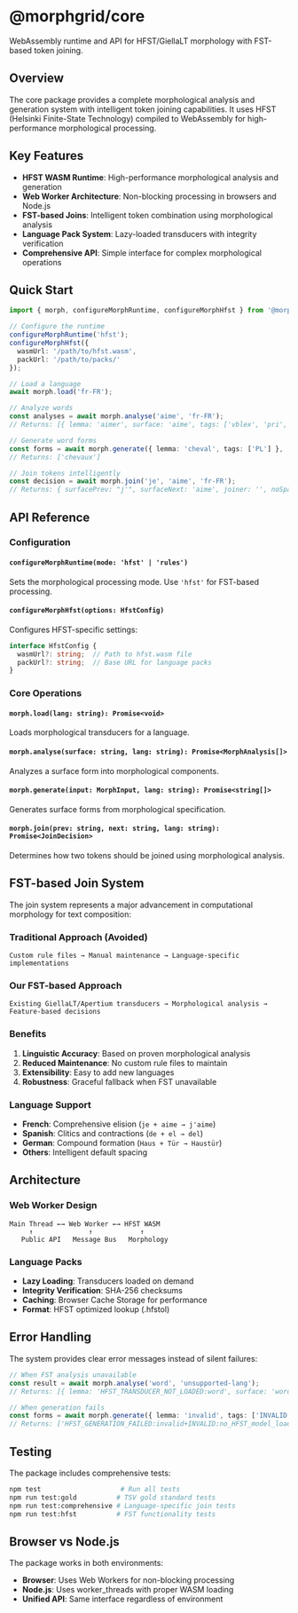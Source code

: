 # @morphgrid/core

WebAssembly runtime and API for HFST/GiellaLT morphology with FST-based token joining.

## Overview

The core package provides a complete morphological analysis and generation system with intelligent token joining capabilities. It uses HFST (Helsinki Finite-State Technology) compiled to WebAssembly for high-performance morphological processing.

## Key Features

- **HFST WASM Runtime**: High-performance morphological analysis and generation
- **Web Worker Architecture**: Non-blocking processing in browsers and Node.js
- **FST-based Joins**: Intelligent token combination using morphological analysis
- **Language Pack System**: Lazy-loaded transducers with integrity verification
- **Comprehensive API**: Simple interface for complex morphological operations

## Quick Start

```typescript
import { morph, configureMorphRuntime, configureMorphHfst } from '@morphgrid/core';

// Configure the runtime
configureMorphRuntime('hfst');
configureMorphHfst({ 
  wasmUrl: '/path/to/hfst.wasm',
  packUrl: '/path/to/packs/' 
});

// Load a language
await morph.load('fr-FR');

// Analyze words
const analyses = await morph.analyse('aime', 'fr-FR');
// Returns: [{ lemma: 'aimer', surface: 'aime', tags: ['vblex', 'pri', 'p1', 'sg'] }]

// Generate word forms  
const forms = await morph.generate({ lemma: 'cheval', tags: ['PL'] }, 'fr-FR');
// Returns: ['chevaux']

// Join tokens intelligently
const decision = await morph.join('je', 'aime', 'fr-FR');
// Returns: { surfacePrev: "j'", surfaceNext: 'aime', joiner: '', noSpace: true, ... }
```

## API Reference

### Configuration

#### `configureMorphRuntime(mode: 'hfst' | 'rules')`
Sets the morphological processing mode. Use `'hfst'` for FST-based processing.

#### `configureMorphHfst(options: HfstConfig)`
Configures HFST-specific settings:
```typescript
interface HfstConfig {
  wasmUrl?: string;  // Path to hfst.wasm file
  packUrl?: string;  // Base URL for language packs
}
```

### Core Operations

#### `morph.load(lang: string): Promise<void>`
Loads morphological transducers for a language.

#### `morph.analyse(surface: string, lang: string): Promise<MorphAnalysis[]>`
Analyzes a surface form into morphological components.

#### `morph.generate(input: MorphInput, lang: string): Promise<string[]>`
Generates surface forms from morphological specification.

#### `morph.join(prev: string, next: string, lang: string): Promise<JoinDecision>`
Determines how two tokens should be joined using morphological analysis.

## FST-based Join System

The join system represents a major advancement in computational morphology for text composition:

### Traditional Approach (Avoided)
```
Custom rule files → Manual maintenance → Language-specific implementations
```

### Our FST-based Approach
```
Existing GiellaLT/Apertium transducers → Morphological analysis → Feature-based decisions
```

### Benefits

1. **Linguistic Accuracy**: Based on proven morphological analysis
2. **Reduced Maintenance**: No custom rule files to maintain
3. **Extensibility**: Easy to add new languages
4. **Robustness**: Graceful fallback when FST unavailable

### Language Support

- **French**: Comprehensive elision (`je + aime → j'aime`)
- **Spanish**: Clitics and contractions (`de + el → del`)
- **German**: Compound formation (`Haus + Tür → Haustür`)
- **Others**: Intelligent default spacing

## Architecture

### Web Worker Design
```
Main Thread ←→ Web Worker ←→ HFST WASM
     ↑              ↑            ↑
   Public API   Message Bus   Morphology
```

### Language Packs
- **Lazy Loading**: Transducers loaded on demand
- **Integrity Verification**: SHA-256 checksums
- **Caching**: Browser Cache Storage for performance
- **Format**: HFST optimized lookup (.hfstol)

## Error Handling

The system provides clear error messages instead of silent failures:

```typescript
// When FST analysis unavailable
const result = await morph.analyse('word', 'unsupported-lang');
// Returns: [{ lemma: 'HFST_TRANSDUCER_NOT_LOADED:word', surface: 'word', tags: [] }]

// When generation fails
const forms = await morph.generate({ lemma: 'invalid', tags: ['INVALID'] }, 'fr-FR');
// Returns: ['HFST_GENERATION_FAILED:invalid+INVALID:no_HFST_model_loaded_or_no_results_for_fr-FR']
```

## Testing

The package includes comprehensive tests:

```bash
npm test                    # Run all tests
npm run test:gold          # TSV gold standard tests  
npm run test:comprehensive # Language-specific join tests
npm run test:hfst          # FST functionality tests
```

## Browser vs Node.js

The package works in both environments:

- **Browser**: Uses Web Workers for non-blocking processing
- **Node.js**: Uses worker_threads with proper WASM loading
- **Unified API**: Same interface regardless of environment
